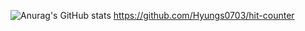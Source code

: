 



![Anurag's GitHub stats](https://github-readme-stats.vercel.app/api?username=Hyungs0703&show_icons=true&theme=radical)
https://github.com/Hyungs0703/hit-counter
